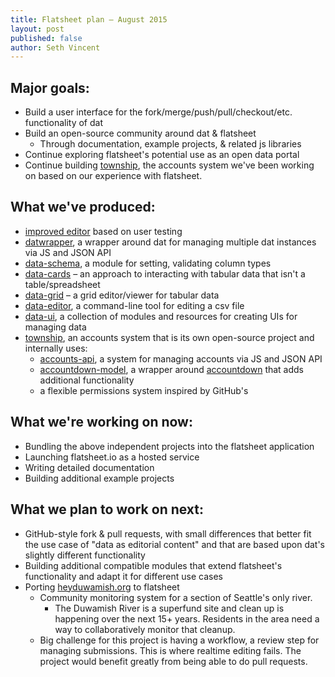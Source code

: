 ```yaml
---
title: Flatsheet plan – August 2015
layout: post
published: false
author: Seth Vincent
---
```


## Major goals:
- Build a user interface for the fork/merge/push/pull/checkout/etc. functionality of dat
- Build an open-source community around dat & flatsheet 
  - Through documentation, example projects, & related js libraries
- Continue exploring flatsheet's potential use as an open data portal
- Continue building [township](http://github.com/civicmakerlab/township), the accounts system we've been working on based on our experience with flatsheet.

## What we've produced:
- [improved editor](http://github.com/sethvincent/editor-prototype) based on user testing
- [datwrapper](http://github.com/flatsheet/datwrapper), a wrapper around dat for managing multiple dat instances via JS and JSON API
- [data-schema](http://github.com/sethvincent/data-schema), a module for setting, validating column types
- [data-cards](http://github.com/sethvincent/data-cards) – an approach to interacting with tabular data that isn't a table/spreadsheet
- [data-grid](http://github.com/sethvincent/data-grid) – a grid editor/viewer for tabular data
- [data-editor](http://github.com/sethvincent/data-editor), a command-line tool for editing a csv file
- [data-ui](http://github.com/sethvincent/data-ui), a collection of modules and resources for creating UIs for managing data
- [township](http://github.com/civicmakerlab/township), an accounts system that is its own open-source project and internally uses:
  - [accounts-api](http://github.com/lukeswart/accounts-api), a system for managing accounts via JS and JSON API
  - [accountdown-model](http://github.com/sethvincent/accountdown-model), a wrapper around [accountdown](http://github.com/substack/accountdown) that adds additional functionality
  - a flexible permissions system inspired by GitHub's

## What we're working on now:
- Bundling the above independent projects into the flatsheet application
- Launching flatsheet.io as a hosted service
- Writing detailed documentation
- Building additional example projects

## What we plan to work on next:
- GitHub-style fork & pull requests, with small differences that better fit the use case of "data as editorial content" and that are based upon dat's slightly different functionality
- Building additional compatible modules that extend flatsheet's functionality and adapt it for different use cases
- Porting [heyduwamish.org](http://heyduwamish.org) to flatsheet
  - Community monitoring system for a section of Seattle's only river.
    - The Duwamish River is a superfund site and clean up is happening over the next 15+ years. Residents in the area need a way to collaboratively monitor that cleanup.
  - Big challenge for this project is having a workflow, a review step for managing submissions. This is where realtime editing fails. The project would benefit greatly from being able to do pull requests.
